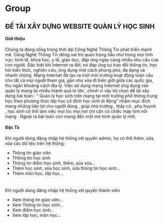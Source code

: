 # Group
## ĐỀ TÀI XÂY DỰNG WEBSITE QUẢN LÝ HỌC SINH

#### Giới thiệu
Chúng ta đang sống trong thời đại Công Nghệ Thông Tin phát triển mạnh mẽ. Công Nghệ Thông Tin đóng vai trò quan trọng hầu như trong mọi lĩnh vực: kinh tế, khoa học, y tế, giáo dục, đáp ứng ngày càng nhiều nhu cầu của con người. Đặc biệt khi Internet ra đời, nó đáp ứng sự trao đổi thông tin, học hỏi kiến thức, nghiên cứu, ứng dụng một cách phong phú, đa dạng và nhanh chóng. Mạng Internet đã tạo ra một môi trường hoạt động toàn cầu cho tất cả mọi người tham gia, gần như xóa đi biên giới giữa các quốc gia, thu ngắn khoảng cách địa lý. Việc sử dụng mạng Internet ứng dụng vào quản lý mang lại nhiều thành quả to lớn , chính vì vậy tôi chọn đề tài xây dựng bài toán : “ Quản lý học sinh trên mạng tại một trường phổ thông trung học theo phương thức lớp học cố định học sinh di động” nhằm mục đích mang những tiện lợi cho người dùng , giúp nhà trường , thầy cô , phụ huynh , học sinh có thể làm việc mọi lúc mọi nơi chỉ cần có chiếc máy tính nối mạng . Ngoài ra bài toán còn mang đến một mô hình quản lý mới.

#### Đặc Tả
Khi người dùng đăng nhập hệ thống với quyền admin, họ có thể thêm, sửa, xóa các dữ liệu trên hệ thống:
- Thông tin giáo viên
- THông tin học sinh
- Thông tin điểm học sinh, thêm, sửa xóa...
- Thêm học sinh, xóa học sinh, sửa thông tin học sinh...
- Thêm môn học, lớp học...
#
Khi người dùng đăng nhập hệ thống với quyền thành viên
- Xem thông tin giáo viên...
- Xem Thông tin học sinh...
- Xem điểm học sinh...
- Xem lớp học, môn học...

